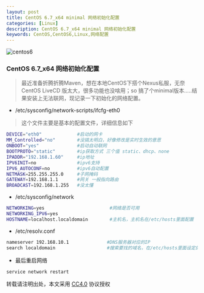 ```yaml
---
layout: post
title: CentOS 6.7_x64 minimal 网络初始化配置
categories: [Linux]
description: CentOS 6.7_x64 minimal 网络初始化配置
keywords: CentOS,CentOS6,Linux,网络配置
---
```


![centos6](https://mritd.b0.upaiyun.com/markdown/centos6.png)

### CentOS 6.7_x64 网络初始化配置

> 最近准备折腾折腾Maven，想在本地CentOS下搭个Nexus私服，无奈CentOS LiveCD 版太大，很多功能也没啥用；so 搞了个minimal版本…..结果安装上无法联网，现记录一下初始化的网络配置。

<!--more-->

- /etc/sysconfig/network-scripts/ifcfg-eth0

> 这个文件主要是基本的配置文件，详细信息如下

``` bash
DEVICE="eth0"             #启动的网卡
MM_Controlled="no"        #没搞太明白，好像修改是实时生效的意思
ONBOOT="yes"              #启动自动联网
BOOTPROTO="static"        #ip获取方式 三个值 static、dhcp、none
IPADDR="192.168.1.60"     #ip地址
IPV6INIT=no               #ipv6支持
IPV6_AUTOCONF=no          #ipv6自动配置
NETMASK=255.255.255.0     #子网掩码
GATEWAY=192.168.1.1       #网关 一般指向路由
BROADCAST=192.168.1.255   #没太懂
```

- /etc/sysconfig/network

``` bash
NETWORKING=yes                        #网络是否可用
NETWORKING_IPV6=yes
HOSTNAME=localhost.localdomain        #主机名，主机名在/etc/hosts里面配置
```

- /etc/resolv.conf

``` bash
nameserver 192.168.10.1              #DNS服务器对应的IP
search localdomain                   #搜索要找的域名，在/etc/hosts里面设定的有
```

- 最后重启网络

``` bash
service network restart
```
转载请注明出处，本文采用 [CC4.0](http://creativecommons.org/licenses/by-nc-nd/4.0/) 协议授权
